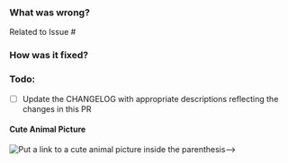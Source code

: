 ### What was wrong?

Related to Issue #

### How was it fixed?

### Todo:

- [ ] Update the CHANGELOG with appropriate descriptions reflecting the changes in this PR

#### Cute Animal Picture

![Put a link to a cute animal picture inside the parenthesis-->](<>)
